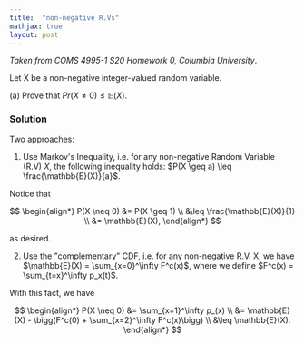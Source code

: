 ```yaml
---
title:  "non-negative R.Vs"
mathjax: true
layout: post
---
```


*Taken from COMS 4995-1 S20 Homework 0, Columbia University*. 

Let X be a non-negative integer-valued random variable.

(a) Prove that $Pr(X \neq 0) \leq \mathbb{E}(X)$.

### Solution

Two approaches:

1) Use Markov's Inequality, i.e. for any non-negative Random Variable (R.V) $X$, the following inequality holds: $P(X \geq a) \leq \frac{\mathbb{E}(X)}{a}$.

Notice that 

$$
\begin{align*}
P(X \neq 0) &= P(X \geq 1) \\
&\leq \frac{\mathbb{E}(X)}{1} \\
&= \mathbb{E}(X),
\end{align*}
$$

as desired. 


2) Use the "complementary" CDF, i.e. for any non-negative R.V. X, we have $\mathbb{E}(X) = \sum_{x=0}^\infty F^c(x)$, where we define $F^c(x) = \sum_{t=x}^\infty p_x(t)$.

With this fact, we have

$$
\begin{align*}
P(X \neq 0) &= \sum_{x=1}^\infty p_(x) \\
&= \mathbb{E}(X) - \bigg(F^c(0) + \sum_{x=2}^\infty F^c(x)\bigg) \\
&\leq \mathbb{E}(X).
\end{align*}
$$

